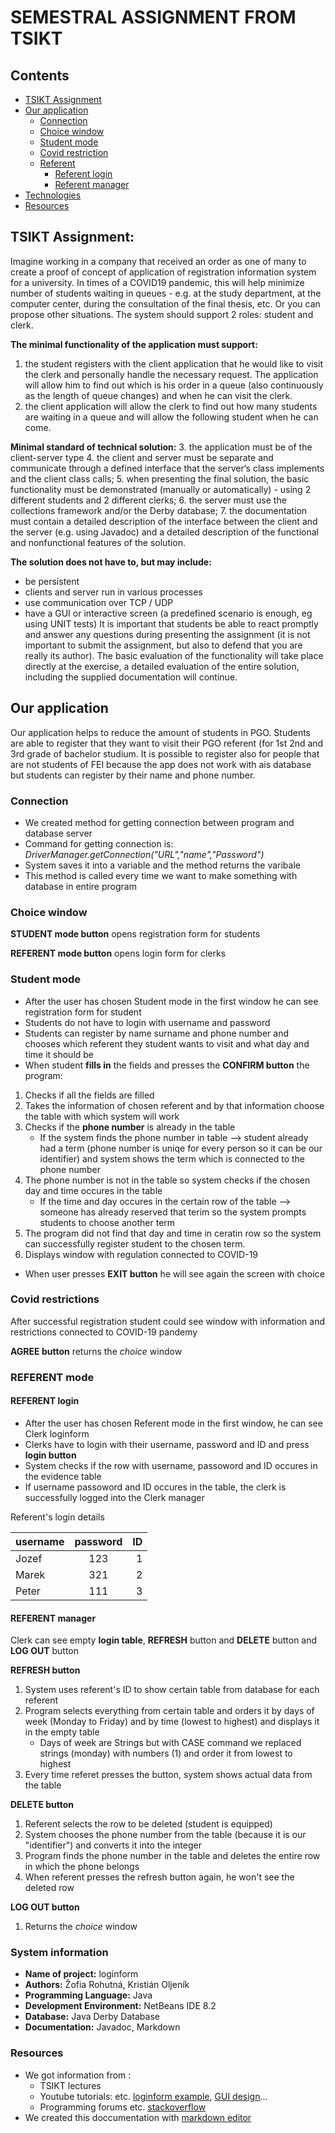 # SEMESTRAL ASSIGNMENT FROM TSIKT

## Contents
				
 - [TSIKT Assignment](#TSIKT-assignment)
 - [Our application](#our-application)
     * [Connection](#connection)
     * [Choice window](#choice-window)
     * [Student mode](#student-mode)   
     * [Covid restriction](#covid-restrictions)      
     * [Referent](#referent)
     	+ [Referent login](#referent-login)
     	+ [Referent manager](#referent-manager)
  - [Technologies](#technologies)
  - [Resources](#resources)


## TSIKT Assignment:


Imagine working in a company that received an order as one of many to create a proof of
concept of application of registration information system for a university. In times of a COVID19 pandemic, this will help minimize number of students waiting in queues - e.g. at the study
department, at the computer center, during the consultation of the final thesis, etc. Or you
can propose other situations.
The system should support 2 roles: student and clerk.

**The minimal functionality of the application must support:**
1. the student registers with the client application that he would like to visit the clerk and
personally handle the necessary request. The application will allow him to find out which is
his order in a queue (also continuously as the length of queue changes) and when he can visit
the clerk.
2. the client application will allow the clerk to find out how many students are waiting in
a queue and will allow the following student when he can come.

**Minimal standard of technical solution:**
3. the application must be of the client-server type
4. the client and server must be separate and communicate through a defined interface that
the server‘s class implements and the client class calls;
5. when presenting the final solution, the basic functionality must be demonstrated (manually
or automatically) - using 2 different students and 2 different clerks;
6. the server must use the collections framework and/or the Derby database;
7. the documentation must contain a detailed description of the interface between the client
and the server (e.g. using Javadoc) and a detailed description of the functional and nonfunctional features of the solution.

**The solution does not have to, but may include:**
- be persistent
- clients and server run in various processes
- use communication over TCP / UDP
- have a GUI or interactive screen (a predefined scenario is enough, eg using UNIT tests)
It is important that students be able to react promptly and answer any questions during
presenting the assignment (it is not important to submit the assignment, but also to defend
that you are really its author). The basic evaluation of the functionality will take place directly
at the exercise, a detailed evaluation of the entire solution, including the supplied
documentation will continue.

## Our application
Our application helps to reduce the amount of students in PGO. Students are able to register that they want to visit their PGO referent (for 1st 2nd and 3rd grade of bachelor studium. It is possible to register also for people that are not students of FEI because the app does not work with ais database but students can register by their name and phone number. 

### Connection 
- We created method for getting connection between program and database server  
- Command for getting connection is: *DriverManager.getConnection("URL","name","Password")*
- System saves it into a variable and the method returns the varibale 
- This method is called every time we want to make something with database in entire program 

### Choice window 
**STUDENT mode button** opens registration form for students

**REFERENT mode button** opens login form for clerks

### Student mode
- After the user has chosen Student mode in the first window he can see registration form for student 
- Students do not have to login with username and password
- Students can register by name surname and phone number and chooses which referent they student wants to visit and what day and time it should be 
- When student **fills in** the fields and presses the **CONFIRM button** the program:
1. Checks if all the fields are filled 
2. Takes the information of chosen referent and by that information choose the table with which system will work
3. Checks if the **phone number** is already in the table
	* If the system finds the phone number in table --> student already had a term (phone number is uniqe for every person so it can be our identifier) and system shows the term which is connected to the phone number
4. The phone number is not in the table so system checks if the chosen day and time occures in the table 
	* If the time and day occures in the certain row of the table --> someone has already reserved that terim so the system prompts students to choose another term 
5. The program did not find that day and time in ceratin row so the system can successfully register  student to the chosen term.
6. Displays window with regulation connected to COVID-19

* When user presses **EXIT button** he will see again the screen with choice

### Covid restrictions 
After successful registration student could see window with information and restrictions connected to COVID-19 pandemy

**AGREE button**  returns the *choice* window


### REFERENT mode

#### REFERENT login
- After the user has chosen Referent mode in the first window, he can see Clerk loginform
- Clerks have to login with their username, password and ID and press **login button** 
- System checks if the row with username, passoword and ID occures in the evidence table 
- If username passoword and ID occures in the table, the clerk is successfully logged into the Clerk manager 

Referent's login details   

| username      | password| ID     |
| :--- |    :----:   | ---: |
| Jozef     | 123     | 1   |
| Marek  | 321       |2   |
| Peter| 111 | 3|


#### REFERENT manager 
Clerk can see empty **login table**, **REFRESH** button and **DELETE** button and **LOG OUT** button

**REFRESH button**
1. System uses referent's ID to show certain table from database for each referent
2. Program selects everything from certain table and orders it by days of week (Monday to Friday) and by time (lowest to highest) and displays it in the empty table
	* Days of week are Strings but with CASE command we replaced strings (monday) with numbers (1) and order it from lowest to highest
3. Every time referet presses the button, system shows actual data from the table

**DELETE button**
1. Referent selects the row to be deleted (student is equipped)
2. System chooses the phone number from the table (because it is our "identifier") and converts it into the integer
3. Program finds the phone number in the table and deletes the entire row in which the phone belongs
4. When referent presses the refresh button again, he won't see the deleted row

**LOG OUT button** 
1. Returns the *choice* window




### System information 
- **Name of project:** loginform
- **Authors:** Žofia Rohutná, Kristián Oljeník 
- **Programming Language:** Java 
- **Development Environment:** NetBeans IDE 8.2
- **Database:** Java Derby Database 
- **Documentation:** Javadoc, Markdown

### Resources 
- We got information from :
	- TSIKT lectures
	- Youtube tutorials: etc. [loginform example](https://www.youtube.com/watch?v=7m9cldwVGFc&t=1121s), [GUI design](https://www.youtube.com/watch?v=0EZQLyfCVWQ&t=52s)...
	- Programming forums etc. [stackoverflow](https://stackoverflow.com/)
- We created this doccumentation with [markdown editor](https://jbt.github.io/markdown-editor/)
